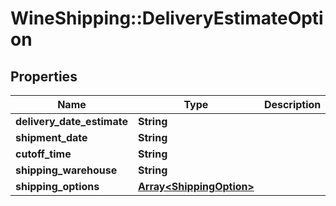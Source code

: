 # WineShipping::DeliveryEstimateOption

## Properties
Name | Type | Description | Notes
------------ | ------------- | ------------- | -------------
**delivery_date_estimate** | **String** |  | [optional] 
**shipment_date** | **String** |  | [optional] 
**cutoff_time** | **String** |  | [optional] 
**shipping_warehouse** | **String** |  | [optional] 
**shipping_options** | [**Array&lt;ShippingOption&gt;**](ShippingOption.md) |  | [optional] 

